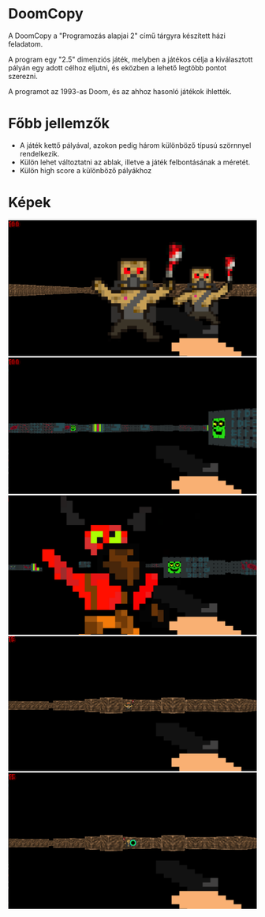 # DoomCopy

A DoomCopy a "Programozás alapjai 2" című tárgyra készített házi feladatom. 

A program egy "2.5" dimenziós játék, melyben a játékos célja a kiválasztott pályán egy adott célhoz eljutni, és eközben a lehető legtöbb pontot szerezni.

A programot az 1993-as Doom, és az ahhoz hasonló játékok ihlették.

# Főbb jellemzők
- A játék kettő pályával, azokon pedig három különböző típusú szörnnyel rendelkezik. 
- Külön lehet változtatni az ablak, illetve a játék felbontásának a méretét.
- Külön high score a különböző pályákhoz

# Képek
![Player being attacked by 2 creatures](https://github.com/Coldus12/DoomCopy/blob/master/Pictures/beingAttacked.png)
![A picture of the first playable map](https://github.com/Coldus12/DoomCopy/blob/master/Pictures/doomCopyStand.png)
![A demon from hell coming for you](https://github.com/Coldus12/DoomCopy/blob/master/Pictures/doomCopyV1.png)
![Sandman](https://github.com/Coldus12/DoomCopy/blob/master/Pictures/sandman.png)
![Shooting](https://github.com/Coldus12/DoomCopy/blob/master/Pictures/shooting.png)
